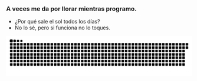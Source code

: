 ### A veces me da por llorar mientras programo.

- ¿Por qué sale el sol todos los días?  
- No lo sé, pero si funciona no lo toques.


![](https://github.com/Saul-Sosa-Diaz/Saul-Sosa-Diaz/blob/output/github-contribution-grid-snake.svg)
